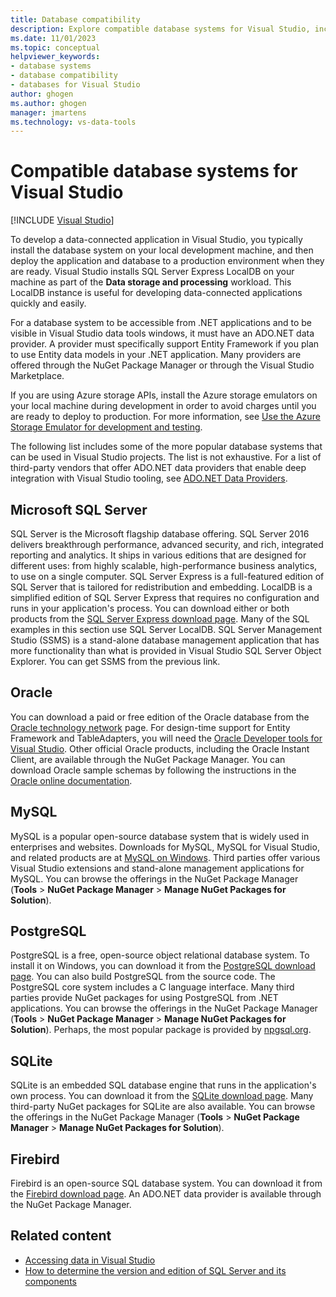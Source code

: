 ```yaml
---
title: Database compatibility
description: Explore compatible database systems for Visual Studio, including Microsoft SQL Server, Oracle, MySQL, PostgreSQL, SQLite, and Firebird.
ms.date: 11/01/2023
ms.topic: conceptual
helpviewer_keywords:
- database systems
- database compatibility
- databases for Visual Studio
author: ghogen
ms.author: ghogen
manager: jmartens
ms.technology: vs-data-tools
---
```

# Compatible database systems for Visual Studio

 [!INCLUDE [Visual Studio](~/includes/applies-to-version/vs-windows-only.md)]

To develop a data-connected application in Visual Studio, you typically install the database system on your local development machine, and then deploy the application and database to a production environment when they are ready. Visual Studio installs SQL Server Express LocalDB on your machine as part of the **Data storage and processing** workload. This LocalDB instance is useful for developing data-connected applications quickly and easily.

For a database system to be accessible from .NET applications and to be visible in Visual Studio data tools windows, it must have an ADO.NET data provider. A provider must specifically support Entity Framework if you plan to use Entity data models in your .NET application. Many providers are offered through the NuGet Package Manager or through the Visual Studio Marketplace.

If you are using Azure storage APIs, install the Azure storage emulators on your local machine during development in order to avoid charges until you are ready to deploy to production. For more information, see [Use the Azure Storage Emulator for development and testing](/azure/storage/common/storage-use-emulator).

The following list includes some of the more popular database systems that can be used in Visual Studio projects. The list is not exhaustive. For a list of third-party vendors that offer ADO.NET data providers that enable deep integration with Visual Studio tooling, see [ADO.NET Data Providers](/dotnet/framework/data/adonet/data-providers).

## Microsoft SQL Server

SQL Server is the Microsoft flagship database offering. SQL Server 2016 delivers breakthrough performance, advanced security, and rich, integrated reporting and analytics. It ships in various editions that are designed for different uses: from highly scalable, high-performance business analytics, to use on a single computer. SQL Server Express is a full-featured edition of SQL Server that is tailored for redistribution and embedding.  LocalDB is a simplified edition of SQL Server Express that requires no configuration and runs in your application's process. You can download either or both products from the [SQL Server Express download page](https://www.microsoft.com/sql-server/sql-server-editions-express). Many of the SQL examples in this section use SQL Server LocalDB. SQL Server Management Studio (SSMS) is a stand-alone database management application that has more functionality than what is provided in Visual Studio SQL Server Object Explorer. You can get SSMS from the previous link.

## Oracle

You can download a paid or free edition of the Oracle database from the [Oracle technology network](https://www.oracle.com/database/technologies/oracle-database-software-downloads.html) page. For design-time support for Entity Framework and TableAdapters, you will need the [Oracle Developer tools for Visual Studio](https://www.oracle.com/database/technologies/developer-tools/visual-studio/). Other official Oracle products, including the Oracle Instant Client, are available through the NuGet Package Manager. You can download Oracle sample schemas by following the instructions in the [Oracle online documentation](https://docs.oracle.com/cd/E11882_01/server.112/e10831/toc.htm).

## MySQL

MySQL is a popular open-source database system that is widely used in enterprises and websites. Downloads for MySQL, MySQL for Visual Studio, and related products are at [MySQL on Windows](https://www.mysql.com/why-mysql/windows/). Third parties offer various Visual Studio extensions and stand-alone management applications for MySQL. You can browse the offerings in the NuGet Package Manager (**Tools** > **NuGet Package Manager** > **Manage NuGet Packages for Solution**).

## PostgreSQL

PostgreSQL is a free, open-source object relational database system. To install it on Windows, you can download it from the [PostgreSQL download page](https://www.postgresql.org/download/windows/). You can also build PostgreSQL from the source code. The PostgreSQL core system includes a C language interface. Many third parties provide NuGet packages for using PostgreSQL from .NET applications. You can browse the offerings in the NuGet Package Manager (**Tools** > **NuGet Package Manager** > **Manage NuGet Packages for Solution**). Perhaps, the most popular package is provided by [npgsql.org](http://www.npgsql.org).

## SQLite

SQLite is an embedded SQL database engine that runs in the application's own process. You can download it from the [SQLite download page](https://www.sqlite.org/download.html). Many third-party NuGet packages for SQLite are also available. You can browse the offerings in the NuGet Package Manager (**Tools** > **NuGet Package Manager** > **Manage NuGet Packages for Solution**).

## Firebird

Firebird is an open-source SQL database system. You can download it from the [Firebird download page](http://firebirdsql.org/en/downloads/). An ADO.NET data provider is available through the NuGet Package Manager.

## Related content

- [Accessing data in Visual Studio](../data-tools/accessing-data-in-visual-studio.md)
- [How to determine the version and edition of SQL Server and its components](https://support.microsoft.com/help/321185/how-to-determine-the-version-edition-and-update-level-of-sql-server-an)
